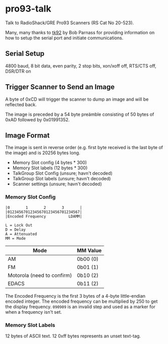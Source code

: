# pro93-talk

Talk to RadioShack/GRE Pro93 Scanners (RS Cat No 20-523).

Many, many thanks to [tk92](http://parnass.com/tk92/index.html) by Bob Parnass
for providing information on how to setup the serial port and initiate
communications.

## Serial Setup

4800 baud, 8 bit data, even parity, 2 stop bits, xon/xoff off, RTS/CTS off, DSR/DTR on

## Trigger Scanner to Send an Image

A byte of 0xCD will trigger the scanner to dump an image and will be reflected
back.

The image is preceded by a 54 byte preämble consisting of 50 bytes of 0xAD
followed by 0x01991352.

## Image Format

The image is sent in reverse order (e.g. first byte received is the last byte
of the image) and is 20256 bytes long.

* Memory Slot config (4 bytes * 300)
* Memory Slot labels (12 bytes * 300)
* TalkGroup Slot Config (unsure; havn't decoded)
* TalkGroup Slot labels (unsure; havn't decoded)
* Scanner settings (unsure; havn't decoded)

### Memory Slot Config

```
|0       1       2       3       |
|01234567012345670123456701234567|
|Encoded Frequency          LDAMM|

L = Lock Out
D = Delay
A = Attenuated
MM = Mode
```

| Mode | MM Value |
|------|----------|
| AM   | 0b00 (0) |
| FM   | 0b01 (1) |
| Motorola (need to confirm) | 0b10 (2) |
| EDACS | 0b11 (2) |

The Encoded Frequency is the first 3 bytes of a 4-byte little-endian encoded integer. The encoded frequency
can be multiplied by 250 to get the display frequency. `090909` is an invalid step and used as a marker for
when a frequency isn't set.

### Memory Slot Labels

12 bytes of ASCII text. 12 0xff bytes represents an unset text-tag.
